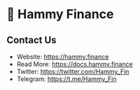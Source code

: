 # 🐹 Hammy Finance

## Contact Us
- Website: https://hammy.finance
- Read More: https://docs.hammy.finance
- Twitter: https://twitter.com/Hammy_Fin
- Telegram: https://t.me/Hammy_Fin

